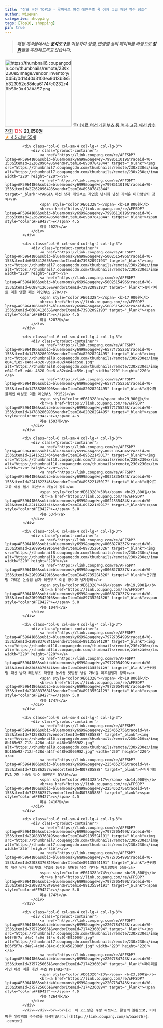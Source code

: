 ```yaml
---
title: "장화 추천 TOP10 - 루미에르 여성 레인부츠 롱 여자 고급 패션 방수 장화"
author: WiseMan
categories: shopping
tags: [Top10, shopping]
pin: true
---
```


> ##### 해당 게시물에서는 [**분석도구**](https://itemscout.io/)를 이용하여 **성별**, **연령별** 등의 데이터를 바탕으로 [**장화**](https://link.coupang.com/a/baae76)들을 추천해드리고 있습니다.
<div class="container"><div class="row">
            <div class="col-6 col-sm-4 col-lg-4 col-lg-3">
                <div class="product-container">
                    <a href="https://link.coupang.com/re/AFFSDP?lptag=AF5964186&subid=bluemoonsky6999&pageKey=8082679280&traceid=V0-153&itemId=22798272359&vendorItemId=89833214583" target="_blank"><img src="https://thumbnail6.coupangcdn.com/thumbnails/remote/230x230ex/image/vendor_inventory/045b/0d1440d3103ea9d13b3e5b323052e88dca61747c0232c48b58c3a4340457.png" alt="https://thumbnail6.coupangcdn.com/thumbnails/remote/230x230ex/image/vendor_inventory/045b/0d1440d3103ea9d13b3e5b323052e88dca61747c0232c48b58c3a4340457.png" width="220" height="220"></a>
                    <a href="https://link.coupang.com/re/AFFSDP?lptag=AF5964186&subid=bluemoonsky6999&pageKey=8082679280&traceid=V0-153&itemId=22798272359&vendorItemId=89833214583" target="_blank">루미에르 여성 레인부츠 롱 여자 고급 패션 방수 장화</a>
                    <span style="color:#E61328">13%</span> <b>23,650원</b>
                    <br><a href="https://link.coupang.com/re/AFFSDP?lptag=AF5964186&subid=bluemoonsky6999&pageKey=8082679280&traceid=V0-153&itemId=22798272359&vendorItemId=89833214583" target="_blank"><span style="color:#FE9427">★</span> 4.5
                    리뷰 55개</a>
                </div>
            </div>
            
            <div class="col-6 col-sm-4 col-lg-4 col-lg-3">
                <div class="product-container">
                    <a href="https://link.coupang.com/re/AFFSDP?lptag=AF5964186&subid=bluemoonsky6999&pageKey=7998611019&traceid=V0-153&itemId=22262096498&vendorItemId=89307842844" target="_blank"><img src="https://thumbnail7.coupangcdn.com/thumbnails/remote/230x230ex/image/vendor_inventory/cc48/b7160485b9c1ac03bab7dceac4a89e95169885a9f4e91c9d251e78f7de5d.jpg" alt="https://thumbnail7.coupangcdn.com/thumbnails/remote/230x230ex/image/vendor_inventory/cc48/b7160485b9c1ac03bab7dceac4a89e95169885a9f4e91c9d251e78f7de5d.jpg" width="220" height="220"></a>
                    <a href="https://link.coupang.com/re/AFFSDP?lptag=AF5964186&subid=bluemoonsky6999&pageKey=7998611019&traceid=V0-153&itemId=22262096498&vendorItemId=89307842844" target="_blank">YANGTA 패션 남자 레인부츠 작업용 낚시화 남성 가벼운 미끄럼방지 장화</a>
                    <span style="color:#E61328"></span> <b>19,800원</b>
                    <br><a href="https://link.coupang.com/re/AFFSDP?lptag=AF5964186&subid=bluemoonsky6999&pageKey=7998611019&traceid=V0-153&itemId=22262096498&vendorItemId=89307842844" target="_blank"><span style="color:#FE9427">★</span> 4.5
                    리뷰 202개</a>
                </div>
            </div>
            
            <div class="col-6 col-sm-4 col-lg-4 col-lg-3">
                <div class="product-container">
                    <a href="https://link.coupang.com/re/AFFSDP?lptag=AF5964186&subid=bluemoonsky6999&pageKey=5002515496&traceid=V0-153&itemId=6688412658&vendorItemId=73982092193" target="_blank"><img src="https://thumbnail7.coupangcdn.com/thumbnails/remote/230x230ex/image/rs_quotation_api/qrqd2fg0/c6198c1c4f964c14a855f0c6f3687c31.jpg" alt="https://thumbnail7.coupangcdn.com/thumbnails/remote/230x230ex/image/rs_quotation_api/qrqd2fg0/c6198c1c4f964c14a855f0c6f3687c31.jpg" width="220" height="220"></a>
                    <a href="https://link.coupang.com/re/AFFSDP?lptag=AF5964186&subid=bluemoonsky6999&pageKey=5002515496&traceid=V0-153&itemId=6688412658&vendorItemId=73982092193" target="_blank">슈퍼카미트 미들 앵클 패션 레인부츠 270</a>
                    <span style="color:#E61328"></span> <b>17,900원</b>
                    <br><a href="https://link.coupang.com/re/AFFSDP?lptag=AF5964186&subid=bluemoonsky6999&pageKey=5002515496&traceid=V0-153&itemId=6688412658&vendorItemId=73982092193" target="_blank"><span style="color:#FE9427">★</span> 4.5
                    리뷰 3287개</a>
                </div>
            </div>
            
            <div class="col-6 col-sm-4 col-lg-4 col-lg-3">
                <div class="product-container">
                    <a href="https://link.coupang.com/re/AFFSDP?lptag=AF5964186&subid=bluemoonsky6999&pageKey=6577475525&traceid=V0-153&itemId=14788286990&vendorItemId=82028294495" target="_blank"><img src="https://thumbnail8.coupangcdn.com/thumbnails/remote/230x230ex/image/retail/images/1491645433676819-e041f1e5-e4da-4320-9be8-a82e4e4ac59e.jpg" alt="https://thumbnail8.coupangcdn.com/thumbnails/remote/230x230ex/image/retail/images/1491645433676819-e041f1e5-e4da-4320-9be8-a82e4e4ac59e.jpg" width="220" height="220"></a>
                    <a href="https://link.coupang.com/re/AFFSDP?lptag=AF5964186&subid=bluemoonsky6999&pageKey=6577475525&traceid=V0-153&itemId=14788286990&vendorItemId=82028294495" target="_blank">페이퍼플레인 여성용 미들 레인부츠 PP1522</a>
                    <span style="color:#E61328"></span> <b>29,900원</b>
                    <br><a href="https://link.coupang.com/re/AFFSDP?lptag=AF5964186&subid=bluemoonsky6999&pageKey=6577475525&traceid=V0-153&itemId=14788286990&vendorItemId=82028294495" target="_blank"><span style="color:#FE9427">★</span> 4.5
                    리뷰 1593개</a>
                </div>
            </div>
            
            <div class="col-6 col-sm-4 col-lg-4 col-lg-3">
                <div class="product-container">
                    <a href="https://link.coupang.com/re/AFFSDP?lptag=AF5964186&subid=bluemoonsky6999&pageKey=8021835484&traceid=V0-153&itemId=22416223434&vendorItemId=89522145017" target="_blank"><img src="https://thumbnail10.coupangcdn.com/thumbnails/remote/230x230ex/image/vendor_inventory/e4a8/d622d89814b180c26c014648b30be341f6008f077a4e210d77c5a2a7c12e.jpg" alt="https://thumbnail10.coupangcdn.com/thumbnails/remote/230x230ex/image/vendor_inventory/e4a8/d622d89814b180c26c014648b30be341f6008f077a4e210d77c5a2a7c12e.jpg" width="220" height="220"></a>
                    <a href="https://link.coupang.com/re/AFFSDP?lptag=AF5964186&subid=bluemoonsky6999&pageKey=8021835484&traceid=V0-153&itemId=22416223434&vendorItemId=89522145017" target="_blank">라이프포유 여성 첼시 레인부츠 키높이 장화</a>
                    <span style="color:#E61328">50%</span> <b>23,800원</b>
                    <br><a href="https://link.coupang.com/re/AFFSDP?lptag=AF5964186&subid=bluemoonsky6999&pageKey=8021835484&traceid=V0-153&itemId=22416223434&vendorItemId=89522145017" target="_blank"><span style="color:#FE9427">★</span> 5.0
                    리뷰 63개</a>
                </div>
            </div>
            
            <div class="col-6 col-sm-4 col-lg-4 col-lg-3">
                <div class="product-container">
                    <a href="https://link.coupang.com/re/AFFSDP?lptag=AF5964186&subid=bluemoonsky6999&pageKey=8068270237&traceid=V0-153&itemId=22699542916&vendorItemId=89735204326" target="_blank"><img src="https://thumbnail8.coupangcdn.com/thumbnails/remote/230x230ex/image/vendor_inventory/fea4/0ab36359499094aa76b265690daa2fee7cdd2cb8914fb65bdd9531861c02.jpg" alt="https://thumbnail8.coupangcdn.com/thumbnails/remote/230x230ex/image/vendor_inventory/fea4/0ab36359499094aa76b265690daa2fee7cdd2cb8914fb65bdd9531861c02.jpg" width="220" height="220"></a>
                    <a href="https://link.coupang.com/re/AFFSDP?lptag=AF5964186&subid=bluemoonsky6999&pageKey=8068270237&traceid=V0-153&itemId=22699542916&vendorItemId=89735204326" target="_blank">큰귀멍멍 가벼운 논슬립 남자 레인부츠 여름 방수화 남자장화</a>
                    <span style="color:#E61328">46%</span> <b>19,900원</b>
                    <br><a href="https://link.coupang.com/re/AFFSDP?lptag=AF5964186&subid=bluemoonsky6999&pageKey=8068270237&traceid=V0-153&itemId=22699542916&vendorItemId=89735204326" target="_blank"><span style="color:#FE9427">★</span> 5.0
                    리뷰 104개</a>
                </div>
            </div>
            
            <div class="col-6 col-sm-4 col-lg-4 col-lg-3">
                <div class="product-container">
                    <a href="https://link.coupang.com/re/AFFSDP?lptag=AF5964186&subid=bluemoonsky6999&pageKey=7972705499&traceid=V0-153&itemId=22088376841&vendorItemId=89135594129" target="_blank"><img src="https://thumbnail10.coupangcdn.com/thumbnails/remote/230x230ex/image/vendor_inventory/4c70/4e34ea199144ca079c52526695f4b9ab41456ccdc603746966b4db1b038e.jpg" alt="https://thumbnail10.coupangcdn.com/thumbnails/remote/230x230ex/image/vendor_inventory/4c70/4e34ea199144ca079c52526695f4b9ab41456ccdc603746966b4db1b038e.jpg" width="220" height="220"></a>
                    <a href="https://link.coupang.com/re/AFFSDP?lptag=AF5964186&subid=bluemoonsky6999&pageKey=7972705499&traceid=V0-153&itemId=22088376841&vendorItemId=89135594129" target="_blank">큰귀멍멍 패션 남자 레인부츠 작업용 농사용 텃밭용 남성 가벼운 미끄럼방지 장화</a>
                    <span style="color:#E61328"></span> <b>19,800원</b>
                    <br><a href="https://link.coupang.com/re/AFFSDP?lptag=AF5964186&subid=bluemoonsky6999&pageKey=7972705499&traceid=V0-153&itemId=22088376841&vendorItemId=89135594129" target="_blank"><span style="color:#FE9427">★</span> 5.0
                    리뷰 174개</a>
                </div>
            </div>
            
            <div class="col-6 col-sm-4 col-lg-4 col-lg-3">
                <div class="product-container">
                    <a href="https://link.coupang.com/re/AFFSDP?lptag=AF5964186&subid=bluemoonsky6999&pageKey=225435275&traceid=V0-153&itemId=712586257&vendorItemId=4807805888" target="_blank"><img src="https://thumbnail8.coupangcdn.com/thumbnails/remote/230x230ex/image/retail/images/4554144594122481-8b165e92-712a-428d-a14f-d480e3005982.jpg" alt="https://thumbnail8.coupangcdn.com/thumbnails/remote/230x230ex/image/retail/images/4554144594122481-8b165e92-712a-428d-a14f-d480e3005982.jpg" width="220" height="220"></a>
                    <a href="https://link.coupang.com/re/AFFSDP?lptag=AF5964186&subid=bluemoonsky6999&pageKey=225435275&traceid=V0-153&itemId=712586257&vendorItemId=4807805888" target="_blank">슈퍼카미트 EVA 2중 논슬립 방수 레인부츠 DY850</a>
                    <span style="color:#E61328">17%</span> <b>14,900원</b>
                    <br><a href="https://link.coupang.com/re/AFFSDP?lptag=AF5964186&subid=bluemoonsky6999&pageKey=225435275&traceid=V0-153&itemId=712586257&vendorItemId=4807805888" target="_blank"><span style="color:#FE9427">★</span> 4.5
                    리뷰 2410개</a>
                </div>
            </div>
            
            <div class="col-6 col-sm-4 col-lg-4 col-lg-3">
                <div class="product-container">
                    <a href="https://link.coupang.com/re/AFFSDP?lptag=AF5964186&subid=bluemoonsky6999&pageKey=7972705499&traceid=V0-153&itemId=22088376849&vendorItemId=89135594191" target="_blank"><img src="https://thumbnail7.coupangcdn.com/thumbnails/remote/230x230ex/image/vendor_inventory/12cd/50ed367acf57fae1115be7fd082a39b73f22efa813263d423fcb457417ae.jpg" alt="https://thumbnail7.coupangcdn.com/thumbnails/remote/230x230ex/image/vendor_inventory/12cd/50ed367acf57fae1115be7fd082a39b73f22efa813263d423fcb457417ae.jpg" width="220" height="220"></a>
                    <a href="https://link.coupang.com/re/AFFSDP?lptag=AF5964186&subid=bluemoonsky6999&pageKey=7972705499&traceid=V0-153&itemId=22088376849&vendorItemId=89135594191" target="_blank">큰귀멍멍 패션 남자 레인부츠 작업용 농사용 텃밭용 남성 가벼운 미끄럼방지 장화</a>
                    <span style="color:#E61328">74%</span> <b>19,800원</b>
                    <br><a href="https://link.coupang.com/re/AFFSDP?lptag=AF5964186&subid=bluemoonsky6999&pageKey=7972705499&traceid=V0-153&itemId=22088376849&vendorItemId=89135594191" target="_blank"><span style="color:#FE9427">★</span> 5.0
                    리뷰 174개</a>
                </div>
            </div>
            
            <div class="col-6 col-sm-4 col-lg-4 col-lg-3">
                <div class="product-container">
                    <a href="https://link.coupang.com/re/AFFSDP?lptag=AF5964186&subid=bluemoonsky6999&pageKey=2207784743&traceid=V0-153&itemId=3757256651&vendorItemId=71742366894" target="_blank"><img src="https://thumbnail7.coupangcdn.com/thumbnails/remote/230x230ex/image/retail/images/2728643320662500-b05f5f7a-d4a9-4c0d-814c-0c034582080f.jpg" alt="https://thumbnail7.coupangcdn.com/thumbnails/remote/230x230ex/image/retail/images/2728643320662500-b05f5f7a-d4a9-4c0d-814c-0c034582080f.jpg" width="220" height="220"></a>
                    <a href="https://link.coupang.com/re/AFFSDP?lptag=AF5964186&subid=bluemoonsky6999&pageKey=2207784743&traceid=V0-153&itemId=3757256651&vendorItemId=71742366894" target="_blank">페이퍼플레인 여성 미들 레인 부츠 PP1492</a>
                    <span style="color:#E61328">23%</span> <b>23,900원</b>
                    <br><a href="https://link.coupang.com/re/AFFSDP?lptag=AF5964186&subid=bluemoonsky6999&pageKey=2207784743&traceid=V0-153&itemId=3757256651&vendorItemId=71742366894" target="_blank"><span style="color:#FE9427">★</span> 4.5
                    리뷰 4264개</a>
                </div>
            </div>
            </div></div><br><br>[👉 이 포스팅은 쿠팡 파트너스 활동의 일환으로, 이에 따른 일정액의 수수료를 제공받습니다.](https://link.coupang.com/a/baae76){: .center}